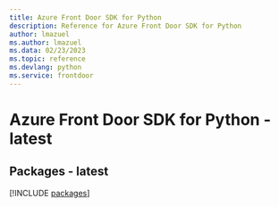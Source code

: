 ```yaml
---
title: Azure Front Door SDK for Python
description: Reference for Azure Front Door SDK for Python
author: lmazuel
ms.author: lmazuel
ms.data: 02/23/2023
ms.topic: reference
ms.devlang: python
ms.service: frontdoor
---
```

# Azure Front Door SDK for Python - latest
## Packages - latest
[!INCLUDE [packages](front-door-index.md)]